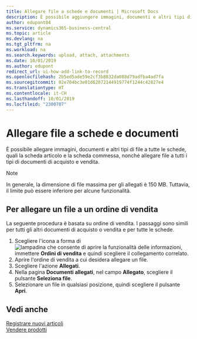 ```yaml
---
title: Allegare file a schede e documenti | Microsoft Docs
description: È possibile aggiungere immagini, documenti e altri tipi di file a tutte le schede e a tutti i tipi di documenti di acquisto e vendita.
author: edupont04
ms.service: dynamics365-business-central
ms.topic: article
ms.devlang: na
ms.tgt_pltfrm: na
ms.workload: na
ms.search.keywords: upload, attach, attachments
ms.date: 10/01/2019
ms.author: edupont
redirect_url: ui-how-add-link-to-record
ms.openlocfilehash: 2b5ed5ade59e2cf3b8832da088d79adfba4ad7fa
ms.sourcegitcommit: 02e704bc3e01d62072144919774f1244c42827e4
ms.translationtype: HT
ms.contentlocale: it-CH
ms.lasthandoff: 10/01/2019
ms.locfileid: "2300707"
---
```

# <a name="attaching-files-to-cards-and-documents"></a>Allegare file a schede e documenti
È possibile allegare immagini, documenti e altri tipi di file a tutte le schede, quali la scheda articolo e la scheda commessa, nonché allegare file a tutti i tipi di documenti di acquisto e vendita.

> [!Note]
> In generale, la dimensione di file massima per gli allegati è 150 MB. Tuttavia, il limite può essere inferiore per alcune funzionalità.

## <a name="to-attach-a-file-to-a-sales-order"></a>Per allegare un file a un ordine di vendita
La seguente procedura è basata su ordine di vendita. I passaggi sono simili per tutti gli altri documenti di acquisto o vendita e per tutte le schede.

1. Scegliere l'icona a forma di ![lampadina che consente di aprire la funzionalità delle informazioni](media/ui-search/search_small.png "Informazioni sull'operazione che si desidera eseguire"), immettere **Ordini di vendita** e quindi scegliere il collegamento correlato.
2. Aprire l'ordine di vendita a cui desidera allegare un file.
3. Scegliere l'azione **Allegati**.
4. Nella pagina **Documenti allegati**, nel campo **Allegato**, scegliere il pulsante **Seleziona file**.
5. Selezionare un file in qualsiasi posizione, quindi scegliere il pulsante **Apri**.

## <a name="see-also"></a>Vedi anche
[Registrare nuovi articoli](inventory-how-register-new-items.md)  
[Vendere prodotti](sales-how-sell-products.md)
